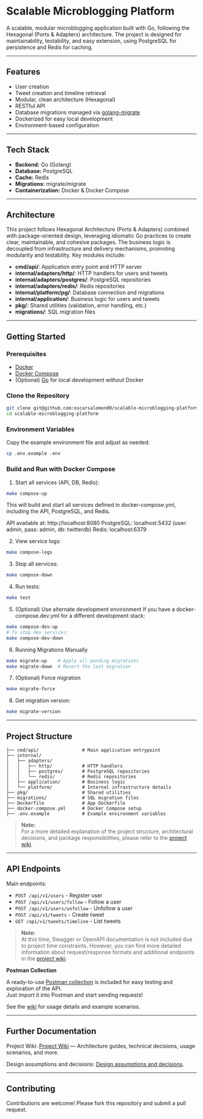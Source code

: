 # Scalable Microblogging Platform

A scalable, modular microblogging application built with Go, following the Hexagonal (Ports & Adapters) architecture. The project is designed for maintainability, testability, and easy extension, using PostgreSQL for persistence and Redis for caching.

---

## Features

- User creation
- Tweet creation and timeline retrieval
- Modular, clean architecture (Hexagonal)
- RESTful API
- Database migrations managed via [golang-migrate](https://github.com/golang-migrate/migrate)
- Dockerized for easy local development
- Environment-based configuration

---

## Tech Stack

- **Backend:** Go (Golang)
- **Database:** PostgreSQL
- **Cache:** Redis
- **Migrations:** migrate/migrate
- **Containerization:** Docker & Docker Compose

---

## Architecture

This project follows Hexagonal Architecture (Ports & Adapters) combined with package-oriented design, leveraging idiomatic Go practices to create clear, maintainable, and cohesive packages. The business logic is decoupled from infrastructure and delivery mechanisms, promoting modularity and testability. Key modules include:

- **cmd/api/**: Application entry point and HTTP server
- **internal/adapters/http/**: HTTP handlers for users and tweets
- **internal/adapters/postgres/**: PostgreSQL repositories
- **internal/adapters/redis/**: Redis repositories
- **internal/platform/pg/**: Database connection and migrations
- **internal/application/**: Business logic for users and tweets
- **pkg/**: Shared utilities (validation, error handling, etc.)
- **migrations/**: SQL migration files

---

## Getting Started

### Prerequisites

- [Docker](https://www.docker.com/)
- [Docker Compose](https://docs.docker.com/compose/)
- (Optional) [Go](https://golang.org/) for local development without Docker

### Clone the Repository

```sh
git clone git@github.com:oscarsalomon89/scalable-microblogging-platform.git
cd scalable-microblogging-platform
```

### Environment Variables

Copy the example environment file and adjust as needed:

```sh
cp .env.example .env
```

### Build and Run with Docker Compose

1. Start all services (API, DB, Redis):

```sh
make compose-up
```

This will build and start all services defined in docker-compose.yml, including the API, PostgreSQL, and Redis.

API available at: http://localhost:8080
PostgreSQL: localhost:5432 (user: admin, pass: admin, db: twitterdb)
Redis: localhost:6379

2. View service logs:

```sh
make compose-logs
```

3. Stop all services:

```sh
make compose-down
```

4. Run tests:

```sh
make test
```

5. (Optional) Use alternate development environment
   If you have a
   docker-compose.dev.yml
   for a different development stack:

```sh
make compose-dev-up
# To stop dev services:
make compose-dev-down
```

6. Running Migrations Manually

```sh
make migrate-up    # Apply all pending migrations
make migrate-down  # Revert the last migration
```

7. (Optional) Force migration

```sh
make migrate-force
```

8. Get migration version:

```sh
make migrate-version
```

---

## Project Structure

```
├── cmd/api/                # Main application entrypoint
├── internal/
│   ├── adapters/
│   │   ├── http/           # HTTP handlers
│   │   ├── postgres/       # PostgreSQL repositories
│   │   └── redis/          # Redis repositories
│   ├── application/        # Business logic
│   └── platform/           # Internal infrastructure details
├── pkg/                    # Shared utilities
├── migrations/             # SQL migration files
├── Dockerfile              # App Dockerfile
├── docker-compose.yml      # Docker Compose setup
├── .env.example            # Example environment variables
```

> **Note:**  
> For a more detailed explanation of the project structure, architectural decisions, and package responsibilities, please refer to the [project wiki](https://github.com/oscarsalomon89/scalable-microblogging-platform/wiki#-arquitectura).

---

## API Endpoints

Main endpoints:

- `POST /api/v1/users` - Register user
- `POST /api/v1/users/follow` - Follow a user
- `POST /api/v1/users/unfollow` - Unfollow a user
- `POST /api/v1/tweets` - Create tweet
- `GET /api/v1/tweets/timeline` - List tweets

> **Note:**  
> At this time, Swagger or OpenAPI documentation is not included due to project time constraints. However, you can find more detailed information about request/response formats and additional endpoints in the [project wiki](https://github.com/oscarsalomon89/scalable-microblogging-platform/wiki#-casos-de-uso).

**Postman Collection**

A ready-to-use [Postman collection](docs/scalable-microblogging-platform.postman_collection.json) is included for easy testing and exploration of the API.  
Just import it into Postman and start sending requests!

See the [wiki](https://github.com/oscarsalomon89/scalable-microblogging-platform/wiki#-casos-de-uso) for usage details and example scenarios.

---

## Further Documentation

Project Wiki: [Project Wiki](https://github.com/oscarsalomon89/scalable-microblogging-platform/wiki) — Architecture guides, technical decisions, usage scenarios, and more.

Design assumptions and decisions: [Design assumptions and decisions](docs/assumptions.md).

---

## Contributing

Contributions are welcome! Please fork this repository and submit a pull request.
